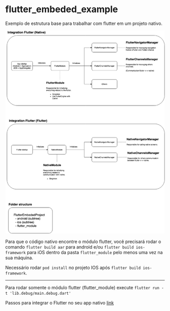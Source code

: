 # flutter_embeded_example

Exemplo de estrutura base para trabalhar com flutter em um projeto nativo.

![IMG](https://github.com/RafaelBarbosatec/flutter_embeded_example/blob/main/flutter_embeded.png)

Para que o código nativo encontre o módulo flutter, você precisará rodar o comando `flutter build aar` para android e/ou `flutter build ios-framework` para iOS dentro da pasta `flutter_module` pelo menos uma vez na sua máquina.

Necessário rodar `pod install` no projeto IOS após `flutter build ios-framework`.

---
Para rodar somente o módulo flutter (flutter_module) execute `flutter run -t 'lib.debug/main.debug.dart'`


Passos para integrar o Flutter no seu app nativo [link](https://flutter.dev/docs/development/add-to-app)
